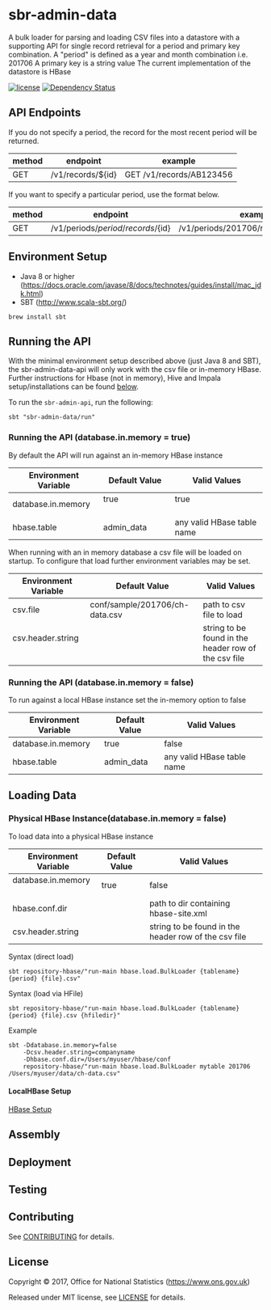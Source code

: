 # sbr-admin-data
A bulk loader for parsing and loading CSV files into a datastore with a supporting API for single record retrieval for a period and primary key combination.
A "period" is defined as a year and month combination i.e. 201706
A primary key is a string value
The current implementation of the datastore is HBase

[![license](https://img.shields.io/github/license/mashape/apistatus.svg)]() [![Dependency Status](https://www.versioneye.com/user/projects/596f195e6725bd0027f25e93/badge.svg?style=flat-square)](https://www.versioneye.com/user/projects/596f195e6725bd0027f25e93)

## API Endpoints

If you do not specify a period, the record for the most recent period will be returned.

| method | endpoint                       | example                    |
|--------|--------------------------------|----------------------------|
| GET    | /v1/records/${id}              | GET /v1/records/AB123456   |


If you want to specify a particular period, use the format below.

| method | endpoint                                         | example                               |
|--------|--------------------------------------------------|---------------------------------------|
| GET    | /v1/periods/${period}/records/${id}              | /v1/periods/201706/records/AB123456   |


## Environment Setup

* Java 8 or higher (https://docs.oracle.com/javase/8/docs/technotes/guides/install/mac_jdk.html)
* SBT (http://www.scala-sbt.org/)

```shell
brew install sbt
```

## Running the API

With the minimal environment setup described above (just Java 8 and SBT), the sbr-admin-data-api will only work with the csv file or in-memory HBase. Further instructions for Hbase (not in memory), Hive and Impala setup/installations can be found [below](#source-setup).

To run the `sbr-admin-api`, run the following:

``` shell
sbt "sbr-admin-data/run"
```

### Running the API (database.in.memory = true)

By default the API will run against an in-memory HBase instance

| Environment Variable | Default Value                  | Valid Values                                         |
|----------------------|--------------------------------|------------------------------------------------------|
| database.in.memory   | true                           | true                                                 |
| hbase.table          | admin_data                     | any valid HBase table name                           |

When running with an in memory database a csv file will be loaded on startup. To configure that load further environment variables may be set.

| Environment Variable | Default Value                  | Valid Values                                         |
|----------------------|--------------------------------|------------------------------------------------------|
| csv.file             | conf/sample/201706/ch-data.csv | path to csv file to load                             |
| csv.header.string    |                                | string to be found in the header row of the csv file |

### Running the API (database.in.memory = false)

To run against a local HBase instance set the in-memory option to false

| Environment Variable | Default Value                  | Valid Values                                         |
|----------------------|--------------------------------|------------------------------------------------------|
| database.in.memory   | true                           | false                                                |
| hbase.table          | admin_data                     | any valid HBase table name                           |

## Loading Data

### Physical HBase Instance(database.in.memory = false)

To load data into a physical HBase instance


| Environment Variable | Default Value                  | Valid Values                                         |
|----------------------|--------------------------------|------------------------------------------------------|
| database.in.memory   | true                           | false                                                |
| hbase.conf.dir       |                                | path to dir containing hbase-site.xml                |
| csv.header.string    |                                | string to be found in the header row of the csv file |

Syntax (direct load)
```shell
sbt repository-hbase/"run-main hbase.load.BulkLoader {tablename} {period} {file}.csv"
```

Syntax (load via HFile)
```shell
sbt repository-hbase/"run-main hbase.load.BulkLoader {tablename} {period} {file}.csv {hfiledir}"
```


Example
```shell
sbt -Ddatabase.in.memory=false
    -Dcsv.header.string=companyname
    -Dhbase.conf.dir=/Users/myuser/hbase/conf
    repository-hbase/"run-main hbase.load.BulkLoader mytable 201706 /Users/myuser/data/ch-data.csv"
```


#### LocalHBase Setup

[HBase Setup](HBASE.md)

## Assembly

## Deployment

## Testing

## Contributing

See [CONTRIBUTING](CONTRIBUTING.md) for details.

## License

Copyright ©‎ 2017, Office for National Statistics (https://www.ons.gov.uk)

Released under MIT license, see [LICENSE](LICENSE) for details.
